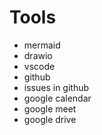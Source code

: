 # Tools

- mermaid
- drawio
- vscode
- github
- issues in github
- google calendar
- google meet
- google drive

